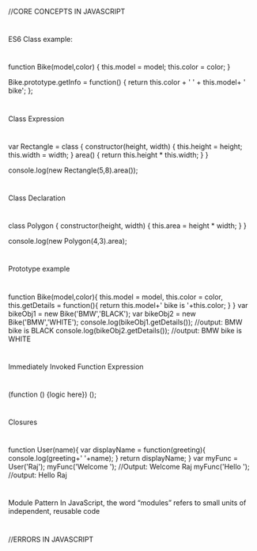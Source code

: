 //CORE CONCEPTS IN JAVASCRIPT

#
ES6 Class example:
#
function Bike(model,color) {
    this.model = model;
    this.color = color;
}
 
Bike.prototype.getInfo = function() {
    return this.color + ' ' + this.model+ ' bike';
};

#
Class Expression
#
var Rectangle = class {
  constructor(height, width) {
    this.height = height;
    this.width = width;
  }
  area() {
    return this.height * this.width;
  }
}

console.log(new Rectangle(5,8).area());

#
Class Declaration
#
class Polygon {
  constructor(height, width) {
    this.area = height * width;
  }
}

console.log(new Polygon(4,3).area);

#
Prototype example
#
function Bike(model,color){
   this.model = model,
   this.color = color,
   this.getDetails = function(){
     return this.model+' bike is '+this.color;
   }
}
var bikeObj1 = new Bike('BMW','BLACK');
var bikeObj2 = new Bike('BMW','WHITE');
console.log(bikeObj1.getDetails()); //output: BMW bike is BLACK
console.log(bikeObj2.getDetails()); //output: BMW bike is WHITE

#
Immediately Invoked Function Expression
#
(function ()
{logic here})
();
#
Closures
#
function User(name){
  var displayName = function(greeting){
   console.log(greeting+' '+name);
  }
return displayName;
}
var myFunc = User('Raj');
myFunc('Welcome '); //Output: Welcome Raj
myFunc('Hello '); //output: Hello Raj

#
Module Pattern
In JavaScript, the word “modules” refers to small units of independent, reusable code
#



//ERRORS IN JAVASCRIPT

